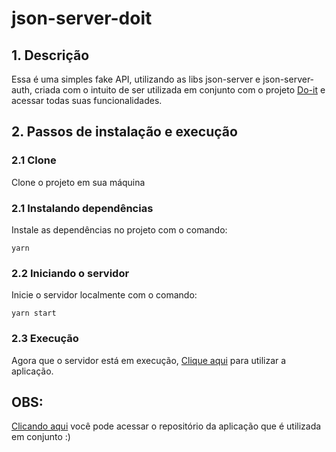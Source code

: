 # json-server-doit

## 1. Descrição

Essa é uma simples fake API, utilizando as libs json-server e json-server-auth, criada com o intuito de ser utilizada em conjunto com o projeto [Do-it](https://github.com/maksonss4/do-it-front) e acessar todas suas funcionalidades.

## 2. Passos de instalação e execução

### 2.1 Clone

Clone o projeto em sua máquina

### 2.1 Instalando dependências

Instale as dependências no projeto com o comando:

```
yarn
```

### 2.2 Iniciando o servidor

Inicie o servidor localmente com o comando:

```
yarn start
```

### 2.3 Execução

Agora que o servidor está em execução, [Clique aqui](https://do-it-front.vercel.app/) para utilizar a aplicação.

## OBS:

[Clicando aqui](https://github.com/maksonss4/do-it-front) você pode acessar o repositório da aplicação que é utilizada em conjunto :)
